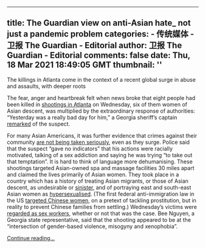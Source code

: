 
---
title: The Guardian view on anti-Asian hate_ not just a pandemic problem
categories: 
    - 传统媒体
    - 卫报 The Guardian - Editorial
author: 卫报 The Guardian - Editorial
comments: false
date: Thu, 18 Mar 2021 18:49:05 GMT
thumbnail: ''
---

<div>   
<p>The killings in Atlanta come in the context of a recent global surge in abuse and assaults, with deeper roots<br></p><p>The fear, anger and heartbreak felt when news broke that eight people had been killed in <a href="https://www.theguardian.com/us-news/2021/mar/17/atlanta-spa-shootings-what-we-know-so-far" title>shootings in Atlanta</a> on Wednesday, six of them women of Asian descent, was multiplied by the extraordinary response of authorities: “Yesterday was a really bad day for him,” a Georgia sheriff’s captain <a href="https://www.theguardian.com/us-news/2021/mar/17/jay-baker-bad-day-t-shirt-atlanta-spa-shooting" title>remarked</a> of the suspect.</p><p>For many Asian Americans, it was further evidence that crimes against their community <a href="https://www.theguardian.com/us-news/2021/mar/18/fbi-pressure-anti-asian-hate-crime-atlanta" title>are not being taken seriously</a>, even as they surge. Police said that the suspect “gave no indicators” that his actions were racially motivated, talking of a sex addiction and saying he was trying “to take out that temptation”. It is hard to think of language more dehumanising. These shootings targeted Asian-owned spa and massage facilities 30 miles apart and claimed the lives primarily of Asian women. They took place in a country which has a history of treating Asian migrants, or those of Asian descent, as undesirable or <a href="https://www.smithsonianmag.com/history/injustice-japanese-americans-internment-camps-resonates-strongly-180961422/" title>sinister</a>, and of portraying east and south-east Asian women as <a href="https://www.bitchmedia.org/article/the-madame-butterfly-effect-asian-fetish-history-pop-culture" title>hypersexualised</a>. (The first federal anti-immigration law in the US <a href="https://en.wikipedia.org/wiki/Page_Act_of_1875" title>targeted Chinese women</a>, on a pretext of tackling prostitution, but in reality to prevent Chinese families from settling.) Wednesday’s victims were <a href="https://www.theguardian.com/us-news/2021/mar/18/atlanta-spa-shootings-anti-sex-worker-racism-sexism" title>regarded as sex workers</a>, whether or not that was the case. Bee Nguyen, a Georgia state representative, said that the shooting appeared to be at the “intersection of gender-based violence, misogyny and xenophobia”.</p> <a href="https://www.theguardian.com/commentisfree/2021/mar/18/the-guardian-view-on-anti-asian-hate-not-just-a-pandemic-problem">Continue reading...</a>  
</div>
            